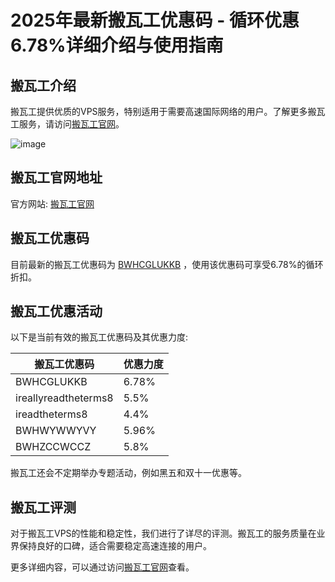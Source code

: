 # 2025年最新搬瓦工优惠码 - 循环优惠6.78%详细介绍与使用指南

## 搬瓦工介绍

搬瓦工提供优质的VPS服务，特别适用于需要高速国际网络的用户。了解更多搬瓦工服务，请访问[搬瓦工官网](https://bwh81.net/aff.php?aff=74585)。

![image](https://github.com/dkf9br6nxz/banwagong/assets/167602848/4287092c-4075-4f25-9741-c03d0d90481e)

## 搬瓦工官网地址

官方网站: [搬瓦工官网](https://bwh81.net/aff.php?aff=74585)

## 搬瓦工优惠码

目前最新的搬瓦工优惠码为 [BWHCGLUKKB](https://bwh81.net/aff.php?aff=74585) ，使用该优惠码可享受6.78%的循环折扣。

## 搬瓦工优惠活动

以下是当前有效的搬瓦工优惠码及其优惠力度:

| 搬瓦工优惠码        | 优惠力度 |
|-------------------|-------|
| BWHCGLUKKB        | 6.78% |
| ireallyreadtheterms8 | 5.5%  |
| ireadtheterms8    | 4.4%  |
| BWHWYWWYVY        | 5.96% |
| BWHZCCWCCZ        | 5.8%  |

搬瓦工还会不定期举办专题活动，例如黑五和双十一优惠等。

## 搬瓦工评测

对于搬瓦工VPS的性能和稳定性，我们进行了详尽的评测。搬瓦工的服务质量在业界保持良好的口碑，适合需要稳定高速连接的用户。

更多详细内容，可以通过访问[搬瓦工官网](https://bwh81.net/aff.php?aff=74585)查看。

